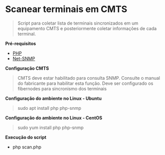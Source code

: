 # Scanear terminais em CMTS
> Script para coletar lista de terminais sincronizados em um equipamento CMTS e posteriormente coletar informações de cada terminal.

**Pré-requisitos**
- <a href="https://www.php.net/">PHP</a>
- <a href="http://www.net-snmp.org/">Net-SNMP</a>

**Configuração CMTS**
> CMTS deve estar habilitado para consulta SNMP. Consulte o manual do fabricante para habilitar esta função.
> Deve ser configurado os fibernodes para sincronismo dos terminais

**Configuração do ambiente no Linux - Ubuntu**
> sudo apt install php php-snmp

**Configuração do ambiente no Linux - CentOS**
> sudo yum install php php-snmp

**Execução do script**
- php scan.php <IP DO CMTS> <COMUNIDADE SNMP DO CMTS>
